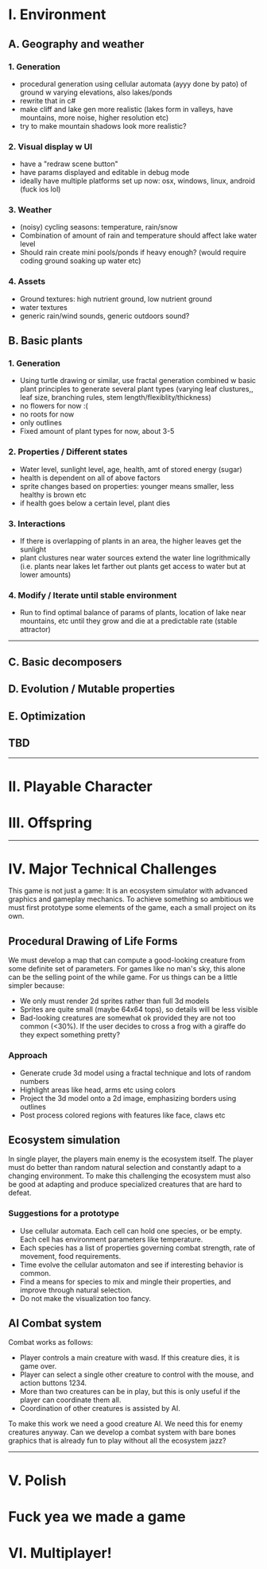 # I. Environment
## A. Geography and weather 
### 1. Generation
  -	 procedural generation using cellular automata (ayyy done by pato) of ground w varying elevations, also lakes/ponds
  -	 rewrite that in c#
  -	 make cliff and lake gen more realistic  (lakes form in valleys,  have mountains, more noise, higher resolution etc)
  -	 try to make mountain shadows look more realistic?
  
### 2. Visual display w UI
  -	 have a "redraw scene button"
  -	 have params displayed and editable in debug mode
  -	 ideally have multiple platforms set up now: osx, windows, linux, android (fuck ios lol)
   
  
### 3. Weather
  -	 (noisy) cycling seasons: temperature, rain/snow
  - Combination of amount of rain and temperature should affect lake water level
  - Should rain create mini pools/ponds if heavy enough? (would require coding ground soaking up water etc)
  
### 4. Assets
 -	Ground textures: high nutrient ground, low nutrient ground
 - water textures
 - generic rain/wind sounds, generic outdoors sound?



## B. Basic plants
### 1. Generation
 - Using turtle drawing or similar, use fractal generation combined w basic plant principles to generate several plant types (varying leaf clustures,, leaf size, branching rules, stem length/flexiblity/thickness)
 - no flowers for now :( 
 - no roots for now
 - only outlines
 - Fixed amount of plant types for now, about 3-5
 
 	
 	
### 2. Properties / Different states
 - Water level, sunlight level, age, health, amt of stored energy (sugar)
 - health is dependent on all of above factors
 - sprite changes based on properties: younger means smaller, less healthy is brown etc
 - if health goes below a certain level, plant dies


### 3. Interactions
 - If there is overlapping of plants in an area, the higher leaves get the sunlight
 - plant clustures near water sources extend the water line logrithmically (i.e. plants near lakes let farther out plants get access to water but at lower amounts)


### 4. Modify / Iterate until stable environment
 - Run to find optimal balance of params of plants, location of lake near mountains, etc until they grow and die at a predictable rate (stable attractor)


----


## C. Basic decomposers
## D. Evolution / Mutable properties
## E. Optimization
## TBD



-------



# II. Playable Character
# III. Offspring 

-------
# IV. Major Technical Challenges 

This game is not just a game: It is an ecosystem simulator with advanced graphics and gameplay mechanics. To achieve something so ambitious we must first prototype some elements of the game, each a small project on its own. 

## Procedural Drawing of Life Forms
We must develop a map that can compute a good-looking creature from some definite set of parameters.  For games like no man's sky, this alone can be the selling point of the while game. For us things can be a little simpler because:
 - We only must render 2d sprites rather than full 3d models
 - Sprites are quite small (maybe 64x64 tops), so details will be less visible 
 - Bad-looking creatures are somewhat ok provided they are not too common
 (<30%). If the user decides to cross a frog with a giraffe do they expect something pretty? 

### Approach 
 - Generate crude 3d model using a fractal technique and lots of random numbers
 - Highlight areas like head, arms etc using colors
 - Project the 3d model onto a 2d image, emphasizing borders using outlines 
 - Post process colored regions with features like face, claws etc

## Ecosystem simulation

In single player, the players main enemy is the ecosystem itself. The player must do better than random natural selection and constantly adapt to a changing environment. To make this challenging the ecosystem must also be good at adapting and produce specialized creatures that are hard to defeat. 

### Suggestions for a prototype
 - Use cellular automata. Each cell can hold one species, or be empty. Each cell has environment parameters like temperature. 
 - Each species has a list of properties governing combat strength,  rate of movement, food requirements. 
 - Time evolve the cellular automaton and see if interesting behavior is common. 
 - Find a means for species to mix and mingle their properties, and improve through natural selection. 
 - Do not make the visualization too fancy. 

## AI Combat system

Combat works as follows:
 - Player controls a main creature with wasd. If this creature dies, it is game over. 
 - Player can select a single other creature to control with the mouse, and action buttons 1234.
 - More than two creatures can be in play, but this is only useful if the player can coordinate them all. 
 - Coordination of other creatures is assisted by AI. 

To make this work we need a good creature AI. We need this for enemy creatures anyway. Can we develop a combat system with bare bones graphics that is already fun to play without all the ecosystem jazz? 

-------
# V. Polish
# Fuck yea we made a game
# VI. Multiplayer!
